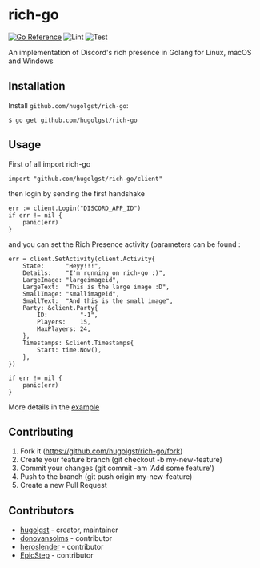 # rich-go
[![Go Reference](https://pkg.go.dev/badge/github.com/hugolgst/rich-go.svg)](https://pkg.go.dev/github.com/hugolgst/rich-go) 
![Lint](https://github.com/hugolgst/rich-go/actions/workflows/lint.yml/badge.svg)
![Test](https://github.com/hugolgst/rich-go/actions/workflows/test.yml/badge.svg)

An implementation of Discord's rich presence in Golang for Linux, macOS and Windows

## Installation

Install `github.com/hugolgst/rich-go`:

```
$ go get github.com/hugolgst/rich-go
```

## Usage

First of all import rich-go
```golang
import "github.com/hugolgst/rich-go/client"
```

then login by sending the first handshake
```golang
err := client.Login("DISCORD_APP_ID")
if err != nil {
	panic(err)
}
```

and you can set the Rich Presence activity (parameters can be found :
```golang
err = client.SetActivity(client.Activity{
	State:      "Heyy!!!",
	Details:    "I'm running on rich-go :)",
	LargeImage: "largeimageid",
	LargeText:  "This is the large image :D",
	SmallImage: "smallimageid",
	SmallText:  "And this is the small image",
	Party: &client.Party{
		ID:         "-1",
		Players:    15,
		MaxPlayers: 24,
	},
	Timestamps: &client.Timestamps{
		Start: time.Now(),
	},
})

if err != nil {
	panic(err)
}
```

More details in the [example](https://github.com/ananagame/rich-go/blob/master/example/main.go)

## Contributing

1. Fork it (https://github.com/hugolgst/rich-go/fork)
2. Create your feature branch (git checkout -b my-new-feature)
3. Commit your changes (git commit -am 'Add some feature')
4. Push to the branch (git push origin my-new-feature)
5. Create a new Pull Request

## Contributors

- [hugolgst](https://github.com/hugolgst) - creator, maintainer
- [donovansolms](https://github.com/donovansolms) - contributor
- [heroslender](https://github.com/heroslender) - contributor
- [EpicStep](https://github.com/epicstep) - contributor

